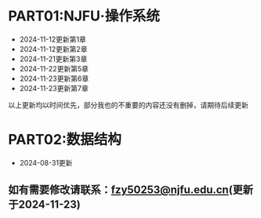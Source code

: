 # PART01:NJFU·操作系统

* 2024-11-12更新第1章
* 2024-11-12更新第2章
* 2024-11-21更新第3章
* 2024-11-22更新第5章
* 2024-11-23更新第6章
* 2024-11-23更新第7章

以上更新均以时间优先，部分我也的不重要的内容还没有删掉，请期待后续更新

# PART02:数据结构

* 2024-08-31更新


## 如有需要修改请联系：fzy50253@njfu.edu.cn(更新于2024-11-23)